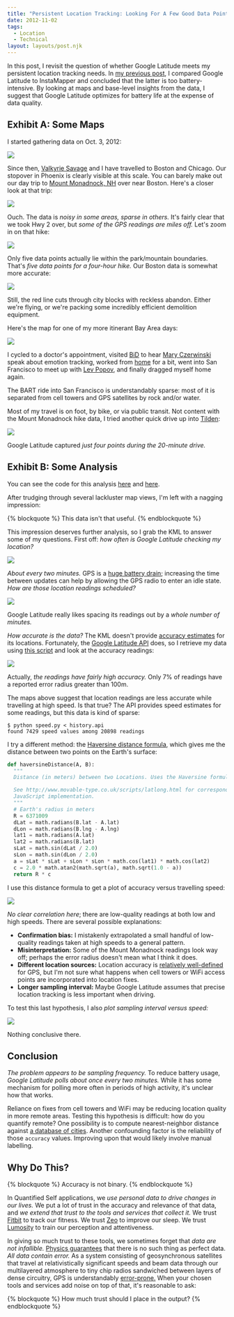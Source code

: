 ```yaml
---
title: "Persistent Location Tracking: Looking For A Few Good Data Points"
date: 2012-11-02
tags:
  - Location
  - Technical
layout: layouts/post.njk
---
```


In this post, I revisit the question of whether Google Latitude meets my persistent location tracking needs. In [my previous post](/posts/2012-10-29-persistent-location-tracking-picking-the-right-tool/), I compared Google Latitude to InstaMapper and concluded that the latter is too battery-intensive. By looking at maps and base-level insights from the data, I suggest that Google Latitude optimizes for battery life at the expense of data quality.

<!-- more -->

## Exhibit A: Some Maps

I started gathering data on Oct. 3, 2012:

<img src="https://lh5.googleusercontent.com/-kyl-kUDWe_M/UJgVi3pls3I/AAAAAAAAALg/zGsaBfNzY7s/s640/map-monthly.jpg" />

Since then, [Valkyrie Savage](http://www.eecs.berkeley.edu/~valkyrie/) and I have travelled to Boston and Chicago. Our stopover in Phoenix is clearly visible at this scale. You can barely make out our day trip to [Mount Monadnock, NH](http://goo.gl/maps/rLfNu) over near Boston. Here's a closer look at that trip:

<img src="https://lh4.googleusercontent.com/-YJQip0zWnxQ/UJgVlFc_7pI/AAAAAAAAAMA/DjlCRjxouzo/s640/map-monadnock-trip.jpg" />

Ouch. The data is *noisy in some areas, sparse in others.* It's fairly clear that we took Hwy 2 over, but *some of the GPS readings are miles off.* Let's zoom in on that hike:

<img src="https://lh5.googleusercontent.com/-bg3DxaZTe6k/UJgVlqpW7ZI/AAAAAAAAAMI/t2Kn3hrhWJM/s640/map-monadnock-hike.jpg" />

Only five data points actually lie within the park/mountain boundaries. That's *five data points for a four-hour hike.* Our Boston data is somewhat more accurate:

<img src="https://lh3.googleusercontent.com/-6RFwbwjBEtI/UJgVmQk1KCI/AAAAAAAAAMQ/-Nhyp0LtoLw/s640/map-monadnock-boston.jpg" />

Still, the red line cuts through city blocks with reckless abandon. Either we're flying, or we're packing some incredibly efficient demolition equipment.

Here's the map for one of my more itinerant Bay Area days:

<img src="https://lh5.googleusercontent.com/-xNNR5dnNV44/UJgVj3SZAEI/AAAAAAAAALw/6KvtDZYWel0/s640/map-busy-day.jpg" />

I cycled to a doctor's appointment, visited [BiD](http://bid.berkeley.edu/) to hear [Mary Czerwinski](http://research.microsoft.com/en-us/people/marycz/) speak about emotion tracking, worked from [home](http://goo.gl/maps/z7EuA) for a bit, went into San Francisco to meet up with [Lev Popov](http://www.linkedin.com/in/levpopov), and finally dragged myself home again.

The BART ride into San Francisco is understandably sparse: most of it is separated from cell towers and GPS satellites by rock and/or water.

Most of my travel is on foot, by bike, or via public transit. Not content with the Mount Monadnock hike data, I tried another quick drive up into [Tilden](http://goo.gl/maps/zk3AD):

<img src="https://lh5.googleusercontent.com/-MCZ55KYjgcE/UJgVjNWQ0FI/AAAAAAAAALo/pibM6xiJmUE/s640/map-drive-test.jpg" />

Google Latitude captured *just four points during the 20-minute drive.*

## Exhibit B: Some Analysis

You can see the code for this analysis [here](https://github.com/candu/quantified-savagery-files/tree/master/Location/kml) and [here](https://github.com/candu/quantified-savagery-files/tree/master/Location/api).

After trudging through several lackluster map views, I'm left with a nagging impression:

{% blockquote %}
This data isn't that useful.
{% endblockquote %}

This impression deserves further analysis, so I grab the KML to answer some of my questions. First off: *how often is Google Latitude checking my location?*

<img src="https://lh5.googleusercontent.com/-A7we5G7pYIw/UJb-xhCk_oI/AAAAAAAAAKk/O7ZwpxF_uQs/s640/timings-frequency.jpg" />

*About every two minutes.* GPS is a [huge battery drain](/posts/2012-10-29-persistent-location-tracking-picking-the-right-tool/); increasing the time between updates can help by allowing the GPS radio to enter an idle state. *How are those location readings scheduled?*

<img src="https://lh6.googleusercontent.com/-PMYu61X440I/UJb-yCEbuBI/AAAAAAAAAKs/umbJNuuVfo0/s640/timings-second-histogram.jpg" />

Google Latitude really likes spacing its readings out by a *whole number of minutes.*

*How accurate is the data?* The KML doesn't provide [accuracy estimates](http://en.wikipedia.org/wiki/Dilution_of_precision_(GPS)) for its locations. Fortunately, the [Google Latitude API](https://developers.google.com/latitude/) does, so I retrieve my data using [this script](https://github.com/candu/quantified-savagery-files/blob/master/Location/api/scrape.py) and look at the accuracy readings:

<img src="https://lh3.googleusercontent.com/-p5senVUtgqM/UJb-ybk3zEI/AAAAAAAAAK0/qUvLSvog15E/s640/accuracy-histogram.jpg" />

Actually, *the readings have fairly high accuracy.* Only 7% of readings have a reported error radius greater than 100m.

The maps above suggest that location readings are less accurate while travelling at high speed. Is that true? The API provides speed estimates for some readings, but this data is kind of sparse:

```
$ python speed.py < history.api
found 7429 speed values among 20898 readings
```

I try a different method: the [Haversine distance formula](http://mathforum.org/library/drmath/view/51879.html), which gives me the distance between two points on the Earth's surface:

```py
def haversineDistance(A, B):
  """
  Distance (in meters) between two Locations. Uses the Haversine formula.

  See http://www.movable-type.co.uk/scripts/latlong.html for corresponding
  JavaScript implementation.
  """
  # Earth's radius in meters
  R = 6371009
  dLat = math.radians(B.lat - A.lat)
  dLon = math.radians(B.lng - A.lng)
  lat1 = math.radians(A.lat)
  lat2 = math.radians(B.lat)
  sLat = math.sin(dLat / 2.0)
  sLon = math.sin(dLon / 2.0)
  a = sLat * sLat + sLon * sLon * math.cos(lat1) * math.cos(lat2)
  c = 2.0 * math.atan2(math.sqrt(a), math.sqrt(1.0 - a))
  return R * c
```

I use this distance formula to get a plot of accuracy versus travelling speed:

<img src="https://lh5.googleusercontent.com/-ba4lES16aCU/UJb-ytwI4OI/AAAAAAAAAK8/-OZvTHzgZjk/s640/accuracy-vs-speed.jpg" />

*No clear correlation here*; there are low-quality readings at both low and high speeds. There are several possible explanations:

- **Confirmation bias:** I mistakenly extrapolated a small handful of low-quality readings taken at high speeds to a general pattern.
- **Misinterpretation:** Some of the Mount Monadnock readings look way off; perhaps the error radius doesn't mean what I think it does.
- **Different location sources:** Location accuracy is [relatively well-defined](http://en.wikipedia.org/wiki/Dilution_of_precision_(GPS)) for GPS, but I'm not sure what happens when cell towers or WiFi access points are incorporated into location fixes.
- **Longer sampling interval:** Maybe Google Latitude assumes that precise location tracking is less important when driving.

To test this last hypothesis, I also *plot sampling interval versus speed:*

<img src="https://lh5.googleusercontent.com/-__3m3z_oQfQ/UJcC4GeNhyI/AAAAAAAAALQ/HI6XQdHjtns/s640/timings-vs-speed.jpg" />

Nothing conclusive there.

## Conclusion

*The problem appears to be sampling frequency.* To reduce battery usage, *Google Latitude polls about once every two minutes.* While it has some mechanism for polling more often in periods of high activity, it's unclear how that works.

Reliance on fixes from cell towers and WiFi may be reducing location quality in more remote areas. Testing this hypothesis is difficult: how do you quantify remote? One possibility is to compute nearest-neighbor distance against [a database of cities](http://www.maxmind.com/en/worldcities). Another confounding factor is the reliability of those `accuracy` values. Improving upon that would likely involve manual labelling.

## Why Do This?

{% blockquote %}
Accuracy is not binary.
{% endblockquote %}

In Quantified Self applications, we *use personal data to drive changes in our lives.* We put a lot of trust in the accuracy and relevance of that data, and *we extend that trust to the tools and services that collect it.* We trust [Fitbit](http://www.fitbit.com/) to track our fitness. We trust [Zeo](http://www.myzeo.com/sleep/) to improve our sleep. We trust [Lumosity](http://www.lumosity.com/) to train our perception and attentiveness.

In giving so much trust to these tools, we sometimes forget that *data are not infallible.* [Physics guarantees](http://www.pbs.org/wgbh/aso/databank/entries/dp27un.html) that there is no such thing as perfect data. *All data contain error.* As a system consisting of geosynchronous satellites that travel at relativistically significant speeds and beam data through our multilayered atmosphere to tiny chip radios sandwiched between layers of dense circuitry, GPS is understandably [error-prone.](http://www.kowoma.de/en/gps/errors.htm) When your chosen tools and services add noise on top of that, it's reasonable to ask:

{% blockquote %}
How much trust should I place in the output?
{% endblockquote %}
